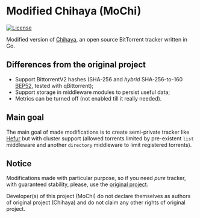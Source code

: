 # Modified Chihaya (MoChi)

[![License](https://img.shields.io/badge/license-BSD-blue.svg)](https://opensource.org/licenses/BSD-2-Clause)

Modified version of [Chihaya](https://github.com/chihaya/chihaya), an open source BitTorrent tracker written in Go.

## Differences from the original project

* Support BittorrentV2 hashes (SHA-256 and _hybrid_
  SHA-256-to-160 [BEP52](https://www.bittorrent.org/beps/bep_0052.html), tested with qBittorrent);
* Support storage in middleware modules to persist useful data;
* Metrics can be turned off (not enabled till it really needed).

## Main goal

The main goal of made modifications is to create semi-private tracker like [Hefur](https://github.com/sot-tech/hefur)
but with cluster support (allowed torrents limited by pre-existent `list` middleware and another `directory` middleware
to limit registered torrents).

## Notice

Modifications made with particular purpose, so if you need _pure_ tracker, with guaranteed stability, please, use
the [original project](https://github.com/chihaya/chihaya).

Developer(s) of this project (MoChi) do not declare themselves as authors of original project (Chihaya) and do not claim
any other rights of original project.

